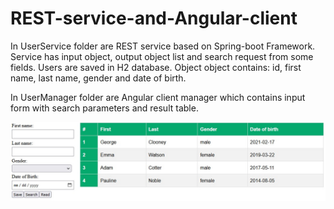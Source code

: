 # REST-service-and-Angular-client

In UserService folder are REST service based on Spring-boot Framework. Service has input object, output object list and search request from some fields. Users are saved in H2 database.
Object object contains: id, first name, last name, gender and date of birth.

In UserManager folder are Angular client manager which contains input form with search parameters and result table.

<p><img border="0" src="table.jpg"></p>